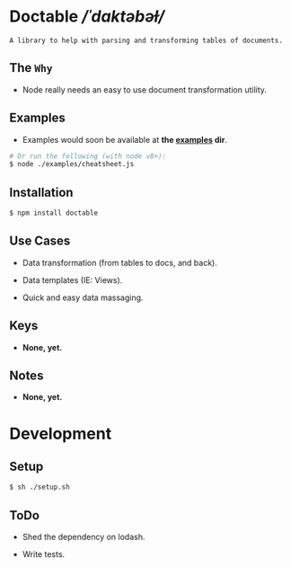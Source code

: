 # Doctable */ˈdɑktəbəɫ/*

	A library to help with parsing and transforming tables of documents.

## The `Why`

* Node really needs an easy to use document transformation utility.

## Examples

* Examples would soon be available at **the [examples](https://github.com/author-name/doctable/tree/master/examples) dir**.
```sh
# Or run the following (with node v8+):
$ node ./examples/cheatsheet.js
```

## Installation
```sh
$ npm install doctable
```

## Use Cases

* Data transformation (from tables to docs, and back).

* Data templates (IE: Views).

* Quick and easy data massaging.

## Keys

* **None, yet.**

## Notes

* **None, yet.**

# Development

## Setup
```sh
$ sh ./setup.sh
```

## ToDo

* Shed the dependency on lodash.

* Write tests.
